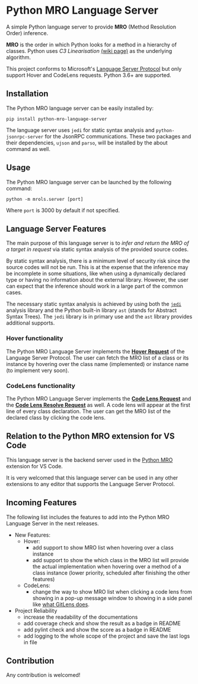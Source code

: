 # Python MRO Language Server

A simple Python language server to provide **MRO** (Method Resolution Order) inference.

**MRO** is the order in which Python looks for a method in a hierarchy of classes. Python uses *C3 Linearisation* [(wiki page)](https://en.wikipedia.org/wiki/C3_linearization) as the underlying algorithm.

This project conforms to Microsoft's [Language Server Protocol](https://microsoft.github.io/language-server-protocol/) but only support Hover and CodeLens requests. Python 3.6+ are supported.

## Installation

The Python MRO language server can be easily installed by:

```shell
pip install python-mro-language-server
```

The language server uses `jedi` for static syntax analysis and `python-jsonrpc-server` for the JsonRPC communications. These two packages and their dependencies, `ujson` and `parso`, will be installed by the about command as well.

## Usage

The Python MRO language server can be launched by the following command:

```shell
python -m mrols.server [port]
```

Where `port` is 3000 by default if not specified.

## Language Server Features

The main purpose of this language server is to *infer and return the MRO of a target in request* via static syntax analysis of the provided source codes.

By static syntax analysis, there is a minimum level of security risk since the source codes will not be run. This is at the expense that the inference may be incomplete in some situations, like when using a dynamically declared type or having no information about the external library. However, the user can expect that the inference should work in a large part of the common cases.

The necessary static syntax analysis is achieved by using both the [`jedi`](https://github.com/davidhalter/jedi) analysis library and the Python built-in library `ast` (stands for Abstract Syntax Trees). The `jedi` library is in primary use and the `ast` library provides additional supports.

### Hover functionality

The Python MRO Language Server implements the [**Hover Request**](https://microsoft.github.io/language-server-protocol/specifications/specification-current/#textDocument_hover) of the Language Server Protocol. The user can fetch the MRO list of a class or its instance by hovering over the class name (implemented) or instance name (to implement very soon).

### CodeLens functionality

The Python MRO Language Server implements the [**Code Lens Request**](https://microsoft.github.io/language-server-protocol/specifications/specification-current/#textDocument_codeLens) and the [**Code Lens Resolve Request**](https://microsoft.github.io/language-server-protocol/specifications/specification-current/#codeLens_resolve) as well. A code lens will appear at the first line of every class declaration. The user can get the MRO list of the declared class by clicking the code lens.

## Relation to the Python MRO extension for VS Code

This language server is the backend server used in the [Python MRO](https://github.com/mosckital/vscode_python_mro) extension for VS Code.

It is very welcomed that this language server can be used in any other extensions to any editor that supports the Language Server Protocol.

## Incoming Features

The following list includes the features to add into the Python MRO Language Server in the next releases.

* New Features:
  * Hover:
    * add support to show MRO list when hovering over a class instance
    * add support to show the which class in the MRO list will provide the actual implementation when hovering over a method of a class instance (lower priority, scheduled after finishing the other features)
  * CodeLens:
    * change the way to show MRO list when clicking a code lens from showing in a pop-up message window to showing in a side panel like [what GitLens does](https://github.com/eamodio/vscode-gitlens#git-code-lens-).
* Project Reliability
  * increase the readability of the documentations
  * add coverage check and show the result as a badge in README
  * add pylint check and show the score as a badge in README
  * add logging to the whole scope of the project and save the last logs in file

## Contribution

Any contribution is welcomed!
